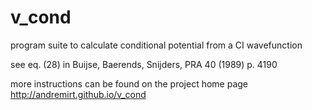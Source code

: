 # v_cond
program suite to calculate conditional potential from a CI wavefunction

see eq. (28) in Buijse, Baerends, Snijders, PRA 40 (1989) p. 4190

more instructions can be found on the project home page http://andremirt.github.io/v_cond
